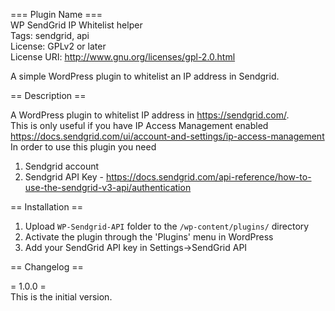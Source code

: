 === Plugin Name ===  
WP SendGrid IP Whitelist helper  
Tags: sendgrid, api  
License: GPLv2 or later  
License URI: http://www.gnu.org/licenses/gpl-2.0.html  

A simple WordPress plugin to whitelist an IP address in Sendgrid.  

== Description ==  

A WordPress plugin to whitelist IP address in https://sendgrid.com/.  
This is only useful if you have IP Access Management enabled https://docs.sendgrid.com/ui/account-and-settings/ip-access-management  
In order to use this plugin you need  
1. Sendgrid account
1. Sendgrid API Key - https://docs.sendgrid.com/api-reference/how-to-use-the-sendgrid-v3-api/authentication

== Installation ==  

1. Upload `WP-Sendgrid-API` folder to the `/wp-content/plugins/` directory
1. Activate the plugin through the 'Plugins' menu in WordPress
1. Add your SendGrid API key in Settings->SendGrid API

== Changelog ==  

= 1.0.0 =  
This is the initial version.  
